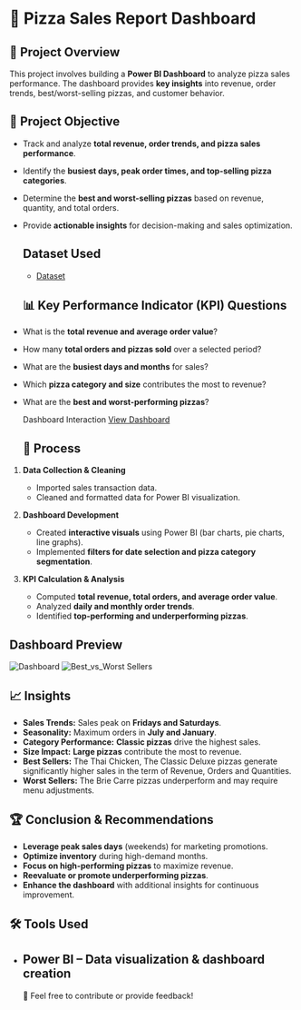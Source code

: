 #  🍕 Pizza Sales Report Dashboard  

## 📌 Project Overview  
This project involves building a **Power BI Dashboard** to analyze pizza sales performance. The dashboard provides **key insights** into revenue, order trends, best/worst-selling pizzas, and customer behavior.  

## 🎯 Project Objective  
- Track and analyze **total revenue, order trends, and pizza sales performance**.  
- Identify the **busiest days, peak order times, and top-selling pizza categories**.  
- Determine the **best and worst-selling pizzas** based on revenue, quantity, and total orders.  
- Provide **actionable insights** for decision-making and sales optimization.

  ## Dataset Used
  
  - <a href="https://github.com/ashishkmr0205/Pizza-Sales-Report-Dashboard/blob/main/pizza_sales_excel_file.xlsx">Dataset</a>

  ## 📊 Key Performance Indicator (KPI) Questions  
- What is the **total revenue and average order value**?  
- How many **total orders and pizzas sold** over a selected period?  
- What are the **busiest days and months** for sales?  
- Which **pizza category and size** contributes the most to revenue?  
- What are the **best and worst-performing pizzas**?

  Dashboard Interaction <a href="https://github.com/ashishkmr0205/Pizza-Sales-Report-Dashboard/blob/main/pizza_sale_project.pbix">View Dashboard</a>

  ## 🔄 Process  
1. **Data Collection & Cleaning**  
   - Imported sales transaction data.  
   - Cleaned and formatted data for Power BI visualization.  

2. **Dashboard Development**  
   - Created **interactive visuals** using Power BI (bar charts, pie charts, line graphs).  
   - Implemented **filters for date selection and pizza category segmentation**.  

3. **KPI Calculation & Analysis**  
   - Computed **total revenue, total orders, and average order value**.  
   - Analyzed **daily and monthly order trends**.  
   - Identified **top-performing and underperforming pizzas**. 

## Dashboard Preview
![Dashboard](https://github.com/user-attachments/assets/b40e2b07-50d1-445e-897c-7bea8907704d)
![Best_vs_Worst Sellers](https://github.com/user-attachments/assets/9b030d85-d907-4e03-b4ed-b88995da6adf)

## 📈 Insights  
- **Sales Trends:** Sales peak on **Fridays and Saturdays**.  
- **Seasonality:** Maximum orders in **July and January**.  
- **Category Performance:** **Classic pizzas** drive the highest sales.  
- **Size Impact:** **Large pizzas** contribute the most to revenue.  
- **Best Sellers:** The Thai Chicken, The Classic Deluxe pizzas  generate significantly higher sales in the term of Revenue, Orders and Quantities.  
- **Worst Sellers:** The Brie Carre pizzas underperform and may require menu adjustments.  

## 🏆 Conclusion & Recommendations  
- **Leverage peak sales days** (weekends) for marketing promotions.  
- **Optimize inventory** during high-demand months.  
- **Focus on high-performing pizzas** to maximize revenue.  
- **Reevaluate or promote underperforming pizzas**.  
- **Enhance the dashboard** with additional insights for continuous improvement.  

## 🛠️ Tools Used  
- **Power BI** – Data visualization & dashboard creation
  ----

  🚀 Feel free to contribute or provide feedback!





